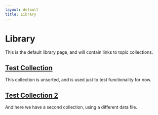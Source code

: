 ```yaml
---
layout: default
title: Library
---
```


# Library

This is the default library page, and will contain links to topic collections.

## [Test Collection](/library/testRefCollection)

This collection is unsorted, and is used just to test functionality for now.

## [Test Collection 2](/library/testCollection2)

And here we have a second collection, using a different data file.
